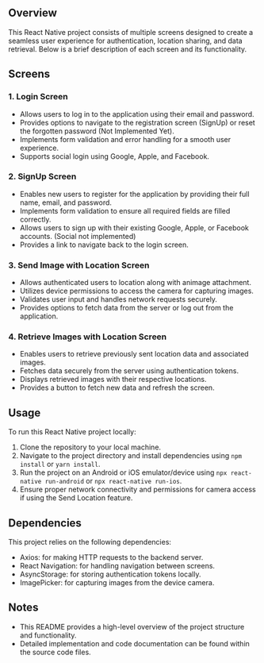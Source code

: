 ## Overview
This React Native project consists of multiple screens designed to create a seamless user experience for authentication, location sharing, and data retrieval. Below is a brief description of each screen and its functionality.

## Screens

### 1. Login Screen
- Allows users to log in to the application using their email and password.
- Provides options to navigate to the registration screen (SignUp) or reset the forgotten password (Not Implemented Yet).
- Implements form validation and error handling for a smooth user experience.
- Supports social login using Google, Apple, and Facebook.

### 2. SignUp Screen
- Enables new users to register for the application by providing their full name, email, and password.
- Implements form validation to ensure all required fields are filled correctly.
- Allows users to sign up with their existing Google, Apple, or Facebook accounts. (Social not implemented) 
- Provides a link to navigate back to the login screen.

### 3. Send Image with Location Screen
- Allows authenticated users to location along with animage attachment.
- Utilizes device permissions to access the camera for capturing images.
- Validates user input and handles network requests securely.
- Provides options to fetch data from the server or log out from the application.

### 4. Retrieve Images with Location Screen
- Enables users to retrieve previously sent location data and associated images.
- Fetches data securely from the server using authentication tokens.
- Displays retrieved images with their respective locations.
- Provides a button to fetch new data and refresh the screen.

## Usage
To run this React Native project locally:

1. Clone the repository to your local machine.
2. Navigate to the project directory and install dependencies using `npm install` or `yarn install`.
3. Run the project on an Android or iOS emulator/device using `npx react-native run-android` or `npx react-native run-ios`.
4. Ensure proper network connectivity and permissions for camera access if using the Send Location feature.

## Dependencies
This project relies on the following dependencies:
- Axios: for making HTTP requests to the backend server.
- React Navigation: for handling navigation between screens.
- AsyncStorage: for storing authentication tokens locally.
- ImagePicker: for capturing images from the device camera.

## Notes
- This README provides a high-level overview of the project structure and functionality.
- Detailed implementation and code documentation can be found within the source code files.
